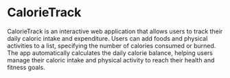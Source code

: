 # CalorieTrack
CalorieTrack is an interactive web application that allows users to track their daily caloric intake and expenditure. Users can add foods and physical activities to a list, specifying the number of calories consumed or burned. The app automatically calculates the daily calorie balance, helping users manage their caloric intake and physical activity to reach their health and fitness goals.